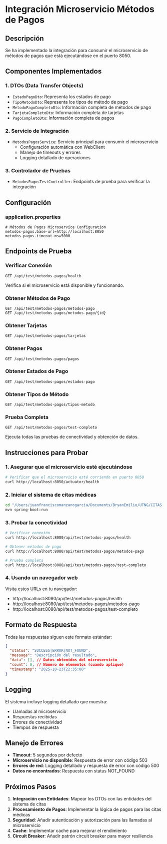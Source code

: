 # Integración Microservicio Métodos de Pagos

## Descripción
Se ha implementado la integración para consumir el microservicio de métodos de pagos que está ejecutándose en el puerto 8050.

## Componentes Implementados

### 1. DTOs (Data Transfer Objects)
- `EstadoPagoDto`: Representa los estados de pago
- `TipoMetodoDto`: Representa los tipos de método de pago
- `MetodoPagoCompletoDto`: Información completa de métodos de pago
- `TarjetaCompletoDto`: Información completa de tarjetas
- `PagoCompletoDto`: Información completa de pagos

### 2. Servicio de Integración
- `MetodosPagosService`: Servicio principal para consumir el microservicio
  - Configuración automática con WebClient
  - Manejo de timeouts y errores
  - Logging detallado de operaciones

### 3. Controlador de Pruebas
- `MetodosPagosTestController`: Endpoints de prueba para verificar la integración

## Configuración

### application.properties
```properties
# Métodos de Pagos Microservice Configuration
metodos-pagos.base-url=http://localhost:8050
metodos-pagos.timeout-ms=5000
```

## Endpoints de Prueba

### Verificar Conexión
```
GET /api/test/metodos-pagos/health
```
Verifica si el microservicio está disponible y funcionando.

### Obtener Métodos de Pago
```
GET /api/test/metodos-pagos/metodos-pago
GET /api/test/metodos-pagos/metodos-pago/{id}
```

### Obtener Tarjetas
```
GET /api/test/metodos-pagos/tarjetas
```

### Obtener Pagos
```
GET /api/test/metodos-pagos/pagos
```

### Obtener Estados de Pago
```
GET /api/test/metodos-pagos/estados-pago
```

### Obtener Tipos de Método
```
GET /api/test/metodos-pagos/tipos-metodo
```

### Prueba Completa
```
GET /api/test/metodos-pagos/test-completo
```
Ejecuta todas las pruebas de conectividad y obtención de datos.

## Instrucciones para Probar

### 1. Asegurar que el microservicio esté ejecutándose
```bash
# Verificar que el microservicio esté corriendo en puerto 8050
curl http://localhost:8050/actuator/health
```

### 2. Iniciar el sistema de citas médicas
```bash
cd "/Users/juanfranciscomanzanogarcia/Documents/BryanEmilio/UTNG/CITAS MEDICAS/Citas_Medicas_BackEnd"
mvn spring-boot:run
```

### 3. Probar la conectividad
```bash
# Verificar conexión
curl http://localhost:8080/api/test/metodos-pagos/health

# Obtener métodos de pago
curl http://localhost:8080/api/test/metodos-pagos/metodos-pago

# Prueba completa
curl http://localhost:8080/api/test/metodos-pagos/test-completo
```

### 4. Usando un navegador web
Visita estos URLs en tu navegador:
- http://localhost:8080/api/test/metodos-pagos/health
- http://localhost:8080/api/test/metodos-pagos/metodos-pago
- http://localhost:8080/api/test/metodos-pagos/test-completo

## Formato de Respuesta

Todas las respuestas siguen este formato estándar:
```json
{
  "status": "SUCCESS|ERROR|NOT_FOUND",
  "message": "Descripción del resultado",
  "data": [], // Datos obtenidos del microservicio
  "count": 0, // Número de elementos (cuando aplique)
  "timestamp": "2025-10-23T22:35:00"
}
```

## Logging

El sistema incluye logging detallado que muestra:
- Llamadas al microservicio
- Respuestas recibidas
- Errores de conectividad
- Tiempos de respuesta

## Manejo de Errores

- **Timeout**: 5 segundos por defecto
- **Microservicio no disponible**: Respuesta de error con código 503
- **Errores de red**: Logging detallado y respuesta de error con código 500
- **Datos no encontrados**: Respuesta con status NOT_FOUND

## Próximos Pasos

1. **Integración con Entidades**: Mapear los DTOs con las entidades del sistema de citas
2. **Procesamiento de Pagos**: Implementar la lógica de pagos para las citas médicas
3. **Seguridad**: Añadir autenticación y autorización para las llamadas al microservicio
4. **Cache**: Implementar cache para mejorar el rendimiento
5. **Circuit Breaker**: Añadir patrón circuit breaker para mayor resiliencia